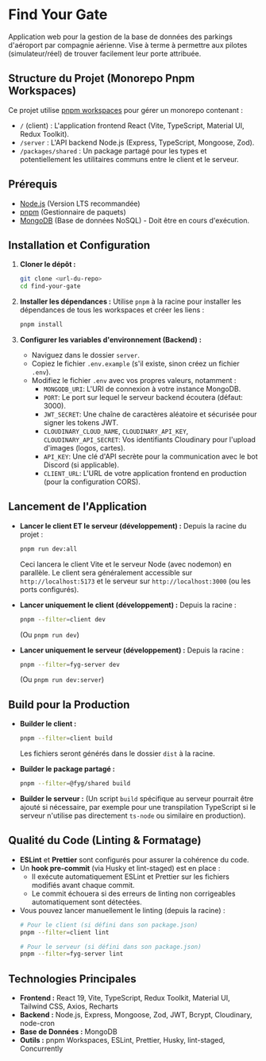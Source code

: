 # Find Your Gate

Application web pour la gestion de la base de données des parkings d'aéroport par compagnie aérienne. Vise à terme à permettre aux pilotes (simulateur/réel) de trouver facilement leur porte attribuée.

## Structure du Projet (Monorepo Pnpm Workspaces)

Ce projet utilise [pnpm workspaces](https://pnpm.io/workspaces) pour gérer un monorepo contenant :

*   `/` (client) : L'application frontend React (Vite, TypeScript, Material UI, Redux Toolkit).
*   `/server` : L'API backend Node.js (Express, TypeScript, Mongoose, Zod).
*   `/packages/shared` : Un package partagé pour les types et potentiellement les utilitaires communs entre le client et le serveur.

## Prérequis

*   [Node.js](https://nodejs.org/) (Version LTS recommandée)
*   [pnpm](https://pnpm.io/installation) (Gestionnaire de paquets)
*   [MongoDB](https://www.mongodb.com/try/download/community) (Base de données NoSQL) - Doit être en cours d'exécution.

## Installation et Configuration

1.  **Cloner le dépôt :**
    ```bash
    git clone <url-du-repo>
    cd find-your-gate
    ```

2.  **Installer les dépendances :**
    Utilise `pnpm` à la racine pour installer les dépendances de tous les workspaces et créer les liens :
    ```bash
    pnpm install
    ```

3.  **Configurer les variables d'environnement (Backend) :**
    *   Naviguez dans le dossier `server`.
    *   Copiez le fichier `.env.example` (s'il existe, sinon créez un fichier `.env`).
    *   Modifiez le fichier `.env` avec vos propres valeurs, notamment :
        *   `MONGODB_URI`: L'URI de connexion à votre instance MongoDB.
        *   `PORT`: Le port sur lequel le serveur backend écoutera (défaut: 3000).
        *   `JWT_SECRET`: Une chaîne de caractères aléatoire et sécurisée pour signer les tokens JWT.
        *   `CLOUDINARY_CLOUD_NAME`, `CLOUDINARY_API_KEY`, `CLOUDINARY_API_SECRET`: Vos identifiants Cloudinary pour l'upload d'images (logos, cartes).
        *   `API_KEY`: Une clé d'API secrète pour la communication avec le bot Discord (si applicable).
        *   `CLIENT_URL`: L'URL de votre application frontend en production (pour la configuration CORS).

## Lancement de l'Application

*   **Lancer le client ET le serveur (développement) :**
    Depuis la racine du projet :
    ```bash
    pnpm run dev:all
    ```
    Ceci lancera le client Vite et le serveur Node (avec nodemon) en parallèle. Le client sera généralement accessible sur `http://localhost:5173` et le serveur sur `http://localhost:3000` (ou les ports configurés).

*   **Lancer uniquement le client (développement) :**
    Depuis la racine :
    ```bash
    pnpm --filter=client dev
    ```
    (Ou `pnpm run dev`)

*   **Lancer uniquement le serveur (développement) :**
    Depuis la racine :
    ```bash
    pnpm --filter=fyg-server dev
    ```
    (Ou `pnpm run dev:server`)

## Build pour la Production

*   **Builder le client :**
    ```bash
    pnpm --filter=client build
    ```
    Les fichiers seront générés dans le dossier `dist` à la racine.

*   **Builder le package partagé :**
    ```bash
    pnpm --filter=@fyg/shared build
    ```

*   **Builder le serveur :**
    (Un script `build` spécifique au serveur pourrait être ajouté si nécessaire, par exemple pour une transpilation TypeScript si le serveur n'utilise pas directement `ts-node` ou similaire en production).

## Qualité du Code (Linting & Formatage)

*   **ESLint** et **Prettier** sont configurés pour assurer la cohérence du code.
*   Un **hook pre-commit** (via Husky et lint-staged) est en place :
    *   Il exécute automatiquement ESLint et Prettier sur les fichiers modifiés avant chaque commit.
    *   Le commit échouera si des erreurs de linting non corrigeables automatiquement sont détectées.
*   Vous pouvez lancer manuellement le linting (depuis la racine) :
    ```bash
    # Pour le client (si défini dans son package.json)
    pnpm --filter=client lint

    # Pour le serveur (si défini dans son package.json)
    pnpm --filter=fyg-server lint
    ```

## Technologies Principales

*   **Frontend :** React 19, Vite, TypeScript, Redux Toolkit, Material UI, Tailwind CSS, Axios, Recharts
*   **Backend :** Node.js, Express, Mongoose, Zod, JWT, Bcrypt, Cloudinary, node-cron
*   **Base de Données :** MongoDB
*   **Outils :** pnpm Workspaces, ESLint, Prettier, Husky, lint-staged, Concurrently
